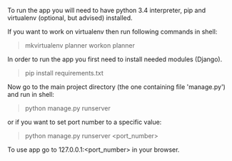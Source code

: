 To run the app you will need to have python 3.4 interpreter, pip and virtualenv (optional, but advised) installed.

If you want to work on virtualenv then run following commands in shell:
> mkvirtualenv planner
> workon planner


In order to run the app you first need to install needed modules (Django).
> pip install requirements.txt

Now go to the main project directory (the one containing file 'manage.py') and run in shell:
> python manage.py runserver 

or if you want to set port number to a specific value:

> python manage.py runserver <port_number>

To use app go to 127.0.0.1:<port_number> in your browser.
